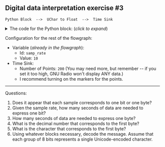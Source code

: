 ## Digital data interpretation exercise #3

```
Python Block  -->  UChar to Float  -->  Time Sink
```

<details><summary>The code for the Python block: (<i>click to expand</i>)</summary>

Note: this code is not meant to be readable. Rather, the goal of this exercise is to explore the mystery signal using the Time Sink, Waterfall sink, etc.

```python3
import numpy as np
from gnuradio import gr
from functools import reduce
from operator import concat



name = "Mystery Signal 3"
out_sig_port_0 = np.uint8


def use_func(state_container):
    idx = state_container["count"]
    content = state_container["content"]
    if idx >= len(content):
        return None
    retval = content[idx]
    state_container["count"] += 1
    return retval


def unpackOne(x):
    return list(map(int, f"{x:b}".zfill(8)))


def unpackbits(x):
    return reduce(concat, map(unpackOne, x))


class blk(gr.basic_block):

    def __init__(self):
        gr.basic_block.__init__(
            self,
            name=name,
            in_sig=[],
            out_sig=[out_sig_port_0]
        )
        
        self.use_func = use_func
        content_packed = [84, 72, 69, 32, 68, 79, 71, 83, 32, 65, 82, 69, 32, 73, 78, 32, 80, 79, 83, 73, 84, 73, 79, 78, 46, 32, 32, 32, 32, 32, 32, 32, 32, 32]
        
        self.state_container = {
            "count": 0,
            "content": unpackbits(content_packed)
        }


    def general_work(self, input_items, output_items):
        outval = self.use_func(self.state_container)
        if outval == None:
            return 0
        else:
            dt = output_items[0][0].dtype
            npified = np.array(outval, dtype=dt)
            output_items[0][0] = npified
            return 1
  
```
</details>

Configuration for the rest of the flowgraph:
- Variable (_already in the flowgraph_):
  - Id: `samp_rate`
  - Value: `10`
- Time Sink:
  - Number of Points: `200` (You may need more, but remember -- if you set it too high, GNU Radio won't display ANY data.)
  - I recommend turning on the markers for the points.

---

Questions:

1. Does it appear that each sample corresponds to one bit or one byte?
2. Given the sample rate, how many seconds of data are needed to express one bit?
3. How many seconds of data are needed to express one byte?
4. What is the decimal number that corresponds to the first byte?
5. What is the character that corresponds to the first byte?
6. Using whatever blocks necessary, decode the message. Assume that each group of 8 bits represents a single Unicode-encoded character.
